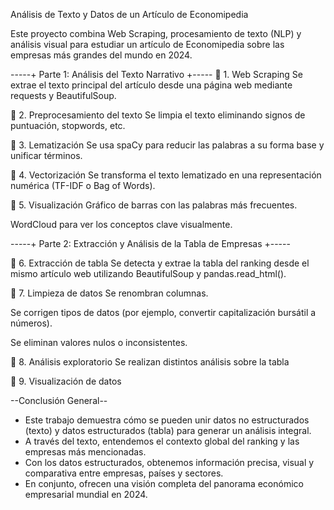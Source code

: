 Análisis de Texto y Datos de un Artículo de Economipedia

Este proyecto combina Web Scraping, procesamiento de texto (NLP) y análisis visual para estudiar un artículo de Economipedia sobre las empresas más grandes del mundo en 2024.

-----+ Parte 1: Análisis del Texto Narrativo +-----
🔹 1. Web Scraping
Se extrae el texto principal del artículo desde una página web mediante requests y BeautifulSoup.

🔹 2. Preprocesamiento del texto
Se limpia el texto eliminando signos de puntuación, stopwords, etc.

🔹 3. Lematización
Se usa spaCy para reducir las palabras a su forma base y unificar términos.

🔹 4. Vectorización
Se transforma el texto lematizado en una representación numérica (TF-IDF o Bag of Words).

🔹 5. Visualización
Gráfico de barras con las palabras más frecuentes.

WordCloud para ver los conceptos clave visualmente.

-----+ Parte 2: Extracción y Análisis de la Tabla de Empresas +-----

🔹 6. Extracción de tabla
Se detecta y extrae la tabla del ranking desde el mismo artículo web utilizando BeautifulSoup y pandas.read_html().

🔹 7. Limpieza de datos 
Se renombran columnas.

Se corrigen tipos de datos (por ejemplo, convertir capitalización bursátil a números).

Se eliminan valores nulos o inconsistentes.

🔹 8. Análisis exploratorio
Se realizan distintos análisis sobre la tabla 

🔹 9. Visualización de datos

--Conclusión General--
+ Este trabajo demuestra cómo se pueden unir datos no estructurados (texto) y datos estructurados (tabla) para generar un análisis integral.
+ A través del texto, entendemos el contexto global del ranking y las empresas más mencionadas.
+ Con los datos estructurados, obtenemos información precisa, visual y comparativa entre empresas, países y sectores.
+ En conjunto, ofrecen una visión completa del panorama económico empresarial mundial en 2024.



